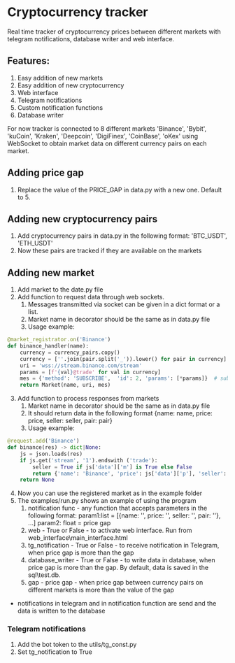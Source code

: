 # Cryptocurrency tracker

Real time tracker of cryptocurrency prices between different markets with telegram notifications, database writer and web interface. 

## Features:
1. Easy addition of new markets 
2. Easy addition of new cryptocurrency
3. Web interface
4. Telegram notifications
5. Custom notification functions
6. Database writer

For now tracker is connected to 8 different markets 'Binance', 'Bybit', 'kuCoin', 'Kraken', 'Deepcoin', 'DigiFinex', 'CoinBase', 
'oKex' using WebSocket to obtain market data on different currency pairs on each market.

## Adding price gap
1. Replace the value of the PRICE_GAP in data.py with a new one. Default to 5.

## Adding new cryptocurrency pairs
1. Add cryptocurrency pairs in data.py in the following format: 'BTC_USDT', 'ETH_USDT'
2. Now these pairs are tracked if they are available on the markets


## Adding  new market 
 1. Add market to the date.py file
 2. Add function to request data through web sockets. 
    1. Messages transmitted via socket can be given in a dict format or a list.
    2. Market name in decorator should be the same as in data.py file
    3. Usage example:
 
```python
@market_registrator.on('Binance') 
def binance_handler(name):
    currency = currency_pairs.copy()
    currency = [''.join(pair.split('_')).lower() for pair in currency] 
    uri = 'wss://stream.binance.com/stream'
    params = [f'{val}@trade' for val in currency]
    mes = {'method': 'SUBSCRIBE',  'id': 2, 'params': [*params]}  # subscribe to trades
    return Market(name, uri, mes)
```
 3. Add function to process responses from markets
    1. Market name in decorator should be the same as in data.py file 
    2. It should return data in the following format {name:  name, price:  price, seller: seller, pair: pair}
    3. Usage example: 
```python
@request.add('Binance')
def binance(res) -> dict|None:
    js = json.loads(res)
    if js.get('stream', '1').endswith ('trade'): 
        seller = True if js['data']['m'] is True else False
        return {'name': 'Binance', 'price': js['data']['p'], 'seller': seller, 'pair': js['data']['s']}
    return None
```
4. Now  you can use the registered market as in the example folder
5. The examples/run.py shows an example of using the program
   1. notification func - any function that accepts parameters in the following format: param1:list = [{name: '', price: '', seller: '', pair: ''}, ...] param2: float = price gap 
   2. web - True or False - to activate web interface. Run from web_interface\\main_interface.html
   3. tg_notification - True or False - to receive notification in Telegram, when price gap is more than the gap 
   4. database_writer - True or False - to write data in database, when price gap is more than the gap. By default, data is saved in the sql\test.db.
   5. gap - price gap - when price gap between currency pairs on different markets is more than the value of the gap 
  - notifications in telegram and in notification function are send and the data is written to the database

### Telegram notifications
1. Add the bot token to the utils/tg_const.py
2. Set tg_notification to True

